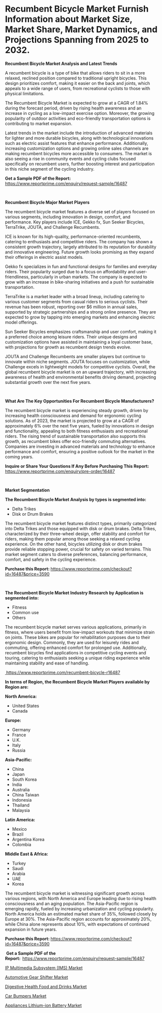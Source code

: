 <p><h1>Recumbent Bicycle Market Furnish Information about Market Size, Market Share, Market Dynamics, and Projections Spanning from 2025 to 2032.</h1></p><p><strong>Recumbent Bicycle Market Analysis and Latest Trends</strong></p>
<p><p>A recumbent bicycle is a type of bike that allows riders to sit in a more relaxed, reclined position compared to traditional upright bicycles. This design prioritizes comfort, making it easier on the back and joints, which appeals to a wide range of users, from recreational cyclists to those with physical limitations. </p><p>The Recumbent Bicycle Market is expected to grow at a CAGR of 1.84% during the forecast period, driven by rising health awareness and an increase in cycling as a low-impact exercise option. Moreover, the growing popularity of outdoor activities and eco-friendly transportation options is contributing to market expansion. </p><p>Latest trends in the market include the introduction of advanced materials for lighter and more durable bicycles, along with technological innovations such as electric assist features that enhance performance. Additionally, increasing customization options and growing online sales channels are making recumbent bicycles more accessible to consumers. The market is also seeing a rise in community events and cycling clubs focused specifically on recumbent users, further boosting interest and participation in this niche segment of the cycling industry.</p></p>
<p><strong>Get a Sample PDF of the Report:&nbsp;</strong> <a href="https://www.reportprime.com/enquiry/request-sample/16487?utm_campaign=2264&utm_medium=2&utm_source=Github&utm_content=ia&utm_term=17032025&utm_id=recumbent-bicycle">https://www.reportprime.com/enquiry/request-sample/16487</a></p>
<p>&nbsp;</p>
<p><strong>Recumbent Bicycle Major Market Players</strong></p>
<p><p>The recumbent bicycle market features a diverse set of players focused on various segments, including innovation in design, comfort, and performance. Key players include ICE, Gekko fx, Sun Seeker Bicycles, TerraTrike, JOUTA, and Challenge Recumbents.</p><p>ICE is known for its high-quality, performance-oriented recumbents, catering to enthusiasts and competitive riders. The company has shown a consistent growth trajectory, largely attributed to its reputation for durability and innovative engineering. Future growth looks promising as they expand their offerings in electric assist models.</p><p>Gekko fx specializes in fun and functional designs for families and everyday riders. Their popularity surged due to a focus on affordability and user-friendliness, particularly in urban markets. The company is expected to grow with an increase in bike-sharing initiatives and a push for sustainable transportation.</p><p>TerraTrike is a market leader with a broad lineup, including catering to various customer segments from casual riders to serious cyclists. Their revenue has been robust, reporting over $6 million in annual sales, supported by strategic partnerships and a strong online presence. They are expected to grow by tapping into emerging markets and enhancing electric model offerings.</p><p>Sun Seeker Bicycles emphasizes craftsmanship and user comfort, making it a preferred choice among leisure riders. Their unique designs and customization options have assisted in maintaining a loyal customer base, with projections for growth as recumbent design trends evolve.</p><p>JOUTA and Challenge Recumbents are smaller players but continue to innovate within niche segments. JOUTA focuses on customization, while Challenge excels in lightweight models for competitive cyclists. Overall, the global recumbent bicycle market is on an upward trajectory, with increasing awareness of health and environmental benefits driving demand, projecting substantial growth over the next five years.</p></p>
<p>&nbsp;</p>
<p><strong>What Are The Key Opportunities For Recumbent Bicycle Manufacturers?</strong></p>
<p><p>The recumbent bicycle market is experiencing steady growth, driven by increasing health consciousness and demand for ergonomic cycling solutions. As of 2023, the market is projected to grow at a CAGR of approximately 6% over the next five years, fueled by innovations in design and functionality, appealing to both fitness enthusiasts and recreational riders. The rising trend of sustainable transportation also supports this growth, as recumbent bikes offer eco-friendly commuting alternatives. Companies are investing in advanced materials and technology to enhance performance and comfort, ensuring a positive outlook for the market in the coming years.</p></p>
<p><strong>Inquire or Share Your Questions If Any Before Purchasing This Report:</strong> <a href="https://www.reportprime.com/enquiry/pre-order/16487?utm_campaign=2264&utm_medium=2&utm_source=Github&utm_content=ia&utm_term=17032025&utm_id=recumbent-bicycle">https://www.reportprime.com/enquiry/pre-order/16487</a></p>
<p>&nbsp;</p>
<p><strong>Market Segmentation</strong></p>
<p><strong>The Recumbent Bicycle Market Analysis by types is segmented into:</strong></p>
<p><ul><li>Delta Trikes</li><li>Disk or Drum Brakes</li></ul></p>
<p><p>The recumbent bicycle market features distinct types, primarily categorized into Delta Trikes and those equipped with disk or drum brakes. Delta Trikes, characterized by their three-wheel design, offer stability and comfort for riders, making them popular among those seeking a relaxed cycling experience. On the other hand, bicycles utilizing disk or drum brakes provide reliable stopping power, crucial for safety on varied terrains. This market segment caters to diverse preferences, balancing performance, comfort, and safety in the cycling experience.</p></p>
<p><strong>Purchase this Report:&nbsp;</strong><a href="https://www.reportprime.com/checkout?id=16487&price=3590&utm_campaign=2264&utm_medium=2&utm_source=Github&utm_content=ia&utm_term=17032025&utm_id=recumbent-bicycle">https://www.reportprime.com/checkout?id=16487&price=3590</a></p>
<p>&nbsp;</p>
<p><strong>The Recumbent Bicycle Market Industry Research by Application is segmented into:</strong></p>
<p><ul><li>Fitness</li><li>Common use</li><li>Others</li></ul></p>
<p><p>The recumbent bicycle market serves various applications, primarily in fitness, where users benefit from low-impact workouts that minimize strain on joints. These bikes are popular for rehabilitation purposes due to their ergonomic design. Commonly, they are used for leisurely rides and commuting, offering enhanced comfort for prolonged use. Additionally, recumbent bicycles find applications in competitive cycling events and touring, catering to enthusiasts seeking a unique riding experience while maintaining stability and ease of handling.</p></p>
<p><a href="https://www.reportprime.com/recumbent-bicycle-r16487?utm_campaign=2264&utm_medium=2&utm_source=Github&utm_content=ia&utm_term=17032025&utm_id=recumbent-bicycle">&nbsp;https://www.reportprime.com/recumbent-bicycle-r16487</a></p>
<p><strong>In terms of Region, the Recumbent Bicycle Market Players available by Region are:</strong></p>
<p>
    <p> <strong> North America: </strong>
        <ul>
            <li>United States</li>
            <li>Canada</li>
        </ul>
        </p> 
    <p> <strong> Europe: </strong>
        <ul>
            <li>Germany</li>
            <li>France</li>
            <li>U.K.</li>
            <li>Italy</li>
            <li>Russia</li>
        </ul>
        </p> 
    <p> <strong> Asia-Pacific: </strong>
        <ul>
            <li>China</li>
            <li>Japan</li>
            <li>South Korea</li>
            <li>India</li>
            <li>Australia</li>
            <li>China Taiwan</li>
            <li>Indonesia</li>
            <li>Thailand</li>
            <li>Malaysia</li>
        </ul>
        </p> 
    <p> <strong> Latin America: </strong>
        <ul>
            <li>Mexico</li>
            <li>Brazil</li>
            <li>Argentina Korea</li>
            <li>Colombia</li>
        </ul>
        </p> 
    <p> <strong> Middle East & Africa: </strong>
        <ul>
            <li>Turkey</li>
            <li>Saudi</li>
            <li>Arabia</li>
            <li>UAE</li>
            <li>Korea</li>
        </ul>
    </p>
    </p>
<p><p>The recumbent bicycle market is witnessing significant growth across various regions, with North America and Europe leading due to rising health consciousness and an aging population. The Asia-Pacific region is emerging rapidly, fueled by increasing urbanization and cycling popularity. North America holds an estimated market share of 35%, followed closely by Europe at 30%. The Asia-Pacific region accounts for approximately 20%, while China alone represents about 10%, with expectations of continued expansion in future years.</p></p>
<p><strong>Purchase this Report: </strong><a href="https://www.reportprime.com/checkout?id=16487&price=3590&utm_campaign=2264&utm_medium=2&utm_source=Github&utm_content=ia&utm_term=17032025&utm_id=recumbent-bicycle">https://www.reportprime.com/checkout?id=16487&price=3590</a></p>
<p>&nbsp;<strong>Get a Sample PDF of the Report:&nbsp;&nbsp;</strong><a href="https://www.reportprime.com/enquiry/request-sample/16487?utm_campaign=2264&utm_medium=2&utm_source=Github&utm_content=ia&utm_term=17032025&utm_id=recumbent-bicycle">https://www.reportprime.com/enquiry/request-sample/16487</a></p>
<p><strong></strong></p>
<p><p><a href="https://www.linkedin.com/pulse/ip-multimedia-subsystem-ims-market-trends-revenue-forecast-piwke?utm_campaign=2264&utm_medium=2&utm_source=Github&utm_content=ia&utm_term=17032025&utm_id=recumbent-bicycle">IP Multimedia Subsystem (IMS) Market</a></p><p><a href="https://github.com/bloggglazaie/Market-Research-Report-List-1/blob/main/automotive-gear-shifter-market.md?utm_campaign=2264&utm_medium=2&utm_source=Github&utm_content=ia&utm_term=17032025&utm_id=recumbent-bicycle">Automotive Gear Shifter Market</a></p><p><a href="https://www.linkedin.com/pulse/digestive-health-food-drinks-market-analysis-deployment-growth-n1jne?utm_campaign=2264&utm_medium=2&utm_source=Github&utm_content=ia&utm_term=17032025&utm_id=recumbent-bicycle">Digestive Health Food and Drinks Market</a></p><p><a href="https://github.com/nikkoureta1y/Market-Research-Report-List-1/blob/main/car-bumpers-market.md?utm_campaign=2264&utm_medium=2&utm_source=Github&utm_content=ia&utm_term=17032025&utm_id=recumbent-bicycle">Car Bumpers Market</a></p><p><a href="https://www.linkedin.com/pulse/appliances-lithium-ion-battery-market-outlook-2025-2032-trends-b5ite?utm_campaign=2264&utm_medium=2&utm_source=Github&utm_content=ia&utm_term=17032025&utm_id=recumbent-bicycle">Appliances Lithium-ion Battery Market</a></p></p>